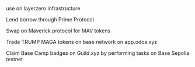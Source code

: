 use on layerzero infrastructure

Lend borrow through Prime Protocol

Swap on Maverick protocol for MAV tokens

Trade TRUMP MAGA tokens on base network on app.odos.xyz

Claim Base Camp badges on Guild.xyz by performing tasks on Base Sepolia testnet
